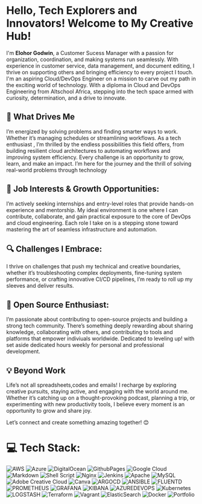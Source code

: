 # **Hello, Tech Explorers and Innovators! Welcome to My Creative Hub!**  

I'm **Elohor Godwin**, a Customer Sucess Manager with a passion for organization, coordination, and making systems run seamlessly. With experience in customer service, data management, and document editing, I thrive on supporting others and bringing efficiency to every project I touch. I'm an aspiring Cloud/DevOps Engineer on a mission to carve out my path in the exciting world of technology. With a diploma in Cloud and DevOps Engineering from Altschool Africa, stepping into the tech space armed with curiosity, determination, and a drive to innovate.

## 🚀 What Drives Me  
I’m energized by solving problems and finding smarter ways to work. Whether it’s managing schedules or streamlining workflows. As a tech enthusiast , I’m thrilled by the endless possibilities this field offers, from building resilient cloud architectures to automating workflows and improving system efficiency. Every challenge is an opportunity to grow, learn, and make an impact. I’m here for the journey and the thrill of solving real-world problems through technology

## 💼 Job Interests & Growth Opportunities:  
I’m actively seeking internships and entry-level roles that provide hands-on experience and mentorship. My ideal environment is one where I can contribute, collaborate, and gain practical exposure to the core of DevOps and cloud engineering. Each role I take on is a stepping stone toward mastering the art of seamless infrastructure and automation.

## 🔍 Challenges I Embrace:  
I thrive on challenges that push my technical and creative boundaries, whether it’s troubleshooting complex deployments, fine-tuning system performance, or crafting innovative CI/CD pipelines, I’m ready to roll up my sleeves and deliver results.

## 🌟 Open Source Enthusiast:  
I’m passionate about contributing to open-source projects and building a strong tech community. There’s something deeply rewarding about sharing knowledge, collaborating with others, and contributing to tools and platforms that empower indiviuals worldwide. Dedicated to leveling up! with set aside dedicated hours weekly for personal and professional development.

## 💡 Beyond Work  
Life’s not all spreadsheets,codes and emails! I recharge by exploring creative pursuits, staying active, and engaging with the world around me. Whether it’s catching up on a thought-provoking podcast, planning a trip, or experimenting with new productivity tools, I believe every moment is an opportunity to grow and share joy.  

Let’s connect and create something amazing together! 😊  


# 💻 Tech Stack:
![AWS](https://img.shields.io/badge/AWS-%23FF9900.svg?style=flat&logo=amazon-aws&logoColor=white) ![Azure](https://img.shields.io/badge/azure-%230072C6.svg?style=flat&logo=microsoftazure&logoColor=white) ![DigitalOcean](https://img.shields.io/badge/DigitalOcean-%230167ff.svg?style=flat&logo=digitalOcean&logoColor=white) ![GithubPages](https://img.shields.io/badge/github%20pages-121013?style=flat&logo=github&logoColor=white) ![Google Cloud](https://img.shields.io/badge/GoogleCloud-%234285F4.svg?style=flat&logo=google-cloud&logoColor=white) ![Markdown](https://img.shields.io/badge/markdown-%23000000.svg?style=flat&logo=markdown&logoColor=white) ![Shell Script](https://img.shields.io/badge/shell_script-%23121011.svg?style=flat&logo=gnu-bash&logoColor=white) ![Nginx](https://img.shields.io/badge/nginx-%23009639.svg?style=flat&logo=nginx&logoColor=white) ![Jenkins](https://img.shields.io/badge/jenkins-%232C5263.svg?style=flat&logo=jenkins&logoColor=white) ![Apache](https://img.shields.io/badge/apache-%23D42029.svg?style=flat&logo=apache&logoColor=white) ![MySQL](https://img.shields.io/badge/mysql-%2300000f.svg?style=flat&logo=mysql&logoColor=white) ![Adobe Creative Cloud](https://img.shields.io/badge/Adobe%20Creative%20Cloud-DA1F26.svg?style=flat&logo=Adobe%20Creative%20Cloud&logoColor=white) ![Canva](https://img.shields.io/badge/Canva-%2300C4CC.svg?style=flat&logo=Canva&logoColor=white) ![ARGOCD](https://img.shields.io/badge/argo-EF7B4D.svg?style=flat&logo=argo&logoColor=white&color=%23EF7B4D) ![ANSIBLE](https://img.shields.io/badge/ansible-%231A1918.svg?style=flat&logo=ansible&logoColor=white) ![FLUENTD](https://img.shields.io/badge/fluentd-0E83C8.svg?style=flat&logo=fluentd&logoColor=white&color=%230E83C8) ![PROMETHEUS](https://img.shields.io/badge/prometheus-E6522C.svg?style=flat&logo=prometheus&logoColor=white&color=%23E6522C) ![GRAFANA](https://img.shields.io/badge/grafana-F46800.svg?style=flat&logo=grafana&logoColor=white&color=%23F46800) ![KIBANA](https://img.shields.io/badge/kibana-005571.svg?style=flat&logo=kibana&logoColor=white&color=%23005571) ![AZUREDEVOPS](https://img.shields.io/badge/azuredevops-0078D7.svg?style=flat&logo=azuredevops&logoColor=white&color=%230078D7) ![Kubernetes](https://img.shields.io/badge/kubernetes-%23326ce5.svg?style=flat&logo=kubernetes&logoColor=white) ![LOGSTASH](https://img.shields.io/badge/logstash-005571.svg?style=flat&logo=logstash) ![Terraform](https://img.shields.io/badge/terraform-%235835CC.svg?style=flat&logo=terraform&logoColor=white) ![Vagrant](https://img.shields.io/badge/vagrant-%231563FF.svg?style=flat&logo=vagrant&logoColor=white) ![ElasticSearch](https://img.shields.io/badge/-ElasticSearch-005571?style=flat&logo=elasticsearch) ![Docker](https://img.shields.io/badge/docker-%230db7ed.svg?style=flat&logo=docker&logoColor=white) ![Portfolio](https://img.shields.io/badge/Portfolio-%23000000.svg?style=flat&logo=firefox&logoColor=#FF7139)
